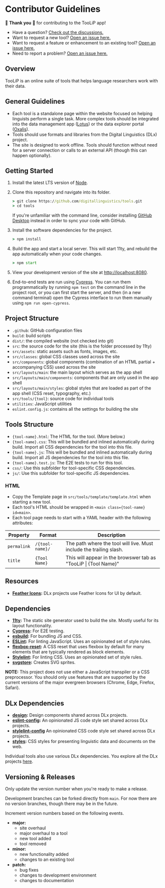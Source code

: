 # Contributor Guidelines

🌟 **Thank you** 🌟 for contributing to the TooLiP app!

- Have a question? [Check out the discussions.][discussions]
- Want to request a new tool? [Open an issue here.][tool]
- Want to request a feature or enhancement to an existing tool? [Open an issue here.][feature]
- Need to report a problem? [Open an issue here.][bug]

## Overview

TooLiP is an online suite of tools that helps language researchers work with their data.

## General Guidelines

- Each tool is a standalone page within the website focused on helping linguists perform a single task. More complex tools should be integrated into the data management app ([Lotus]) or the data explorer portal ([Oxalis]).
- Tools should use formats and libraries from the Digital Linguistics (DLx) project.
- The site is designed to work offline. Tools should function without need for a server connection or calls to an external API (though this can happen optionally).

## Getting Started

1. Install the latest LTS version of [Node].
2. Clone this repository and navigate into its folder.

    ```cmd
    > git clone https://github.com/digitallinguistics/tools.git
    > cd tools
    ```

    If you're unfamiliar with the command line, consider installing [GitHub Desktop][gh-desktop] instead in order to sync your code with GitHub.

3. Install the software dependencies for the project.

    ```cmd
    > npm install
    ```

4. Build the app and start a local server. This will start 11ty, and rebuild the app automatically when your code changes.

    ```cmd
    > npm start
    ```

5. View your development version of the site at <http://localhost:8080>.

8. End-to-end tests are run using [Cypress]. You can run them programmatically by running `npm test` on the command line in the project root, or you can first start the server, and then (in a new command terminal) open the Cypress interface to run them manually using `npm run open-cypress`.

## Project Structure

- `.github`: GitHub configuration files
- `build`: build scripts
- `dist/`: the compiled website (not checked into git)
- `src`: the source code for the site (this is the folder processed by 11ty)
- `src/assets`: static assets such as fonts, images, etc.
- `src/classes`: global CSS classes used across the site
- `src/components`: global components (combination of an HTML partial + accompanying CSS) used across the site
- `src/layouts/main`: the main layout which serves as the app shell
- `src/layouts/main/components`: components that are only used in the app shell
- `src/layouts/main/styles`: global styles that are loaded as part of the app shell (CSS reset, typography, etc.)
- `src/tools/{tool}`: source code for individual tools
- `utilities`: JavaScript utilities
- `eslint.config.js`: contains all the settings for building the site

## Tools Structure

- `{tool-name}.html`: The HTML for the tool. (More below.)
- `{tool-name}.css`: This will be bundled and inlined automatically during build. Import all CSS dependencies for the tool into this file.
- `{tool-name}.js`: This will be bundled and inlined automatically during build. Import all JS dependencies for the tool into this file.
- `{tool-name}.test.js`: The E2E tests to run for this tool.
- `css/`: Use this subfolder for tool-specific CSS dependencies.
- `js/`: Use this subfolder for tool-specific JS dependencies.

### HTML

- Copy the Template page in `src/tools/template/template.html` when starting a new tool.
- Each tool's HTML should be wrapped in `<main class={tool-name} id=main>`.
- Each tool page needs to start with a YAML header with the following attributes:

| Property    | Format          | Description                                                         |
| ----------- | --------------- | ------------------------------------------------------------------- |
| `permalink` | `/{tool-name}/` | The path where the tool will live. Must include the trailing slash. |
| `title`     | `{Tool Name}`   | This will appear in the browswer tab as "TooLiP \| {Tool Name}"     |

## Resources

- **[Feather Icons][Feather]:** DLx projects use Feather Icons for UI by default.

## Dependencies

- **[11ty]:** The static site generator used to build the site. Mostly useful for its layout functionality.
- **[Cypress]:** For E2E testing.
- **[esbuild]:** For bundling JS and CSS.
- **[ESLint]:** For linting JavaScript. Uses an opinionated set of style rules.
- **[flexbox-reset]:** A CSS reset that uses flexbox by default for many elements that are typically rendered as block elements.
- **[Stylelint]:** For linting CSS. Uses an opinionated set of style rules.
- **[svgstore]:** Creates SVG sprites.

**NOTE:** This project does not use either a JavaScript transpiler or a CSS preprocessor. You should only use features that are supported by the current versions of the major evergreen browsers (Chrome, Edge, Firefox, Safari).

## DLx Dependencies

- **[design]:** Design components shared across DLx projects.
- **[eslint-config]:** An opinionated JS code style set shared across DLx projects.
- **[stylelint-config]** An opinionated CSS code style set shared across DLx projects.
- **[styles]:** CSS styles for presenting linguistic data and documents on the web.

Individual tools also use various DLx dependencies. You explore all the DLx projects [here][DLx].

## Versioning & Releases

Only update the version number when you're ready to make a release.

Development branches can be forked directly from `main`. For now there are no version branches, though there may be in the future.

Increment version numbers based on the following events.

- **major:**
  - site overhaul
  - major overhaul to a tool
  - new tool added
  - tool removed
- **minor:**
  - new functionality added
  - changes to an existing tool
- **patch:**
  - bug fixes
  - changes to development environment
  - changes to documentation

<!-- LINKS -->
[11ty]:             https://www.11ty.dev/
[bug]:              https://github.com/digitallinguistics/tools/issues/new?assignees=&labels=%F0%9F%90%9E+bug&projects=&template=bug.md&title=%5BBUG%5D
[Cypress]:          https://www.cypress.io/
[design]:           https://github.com/digitallinguistics/design
[discussions]:      https://github.com/orgs/digitallinguistics/discussions?discussions_q=is%3Aopen+label%3A%22%F0%9F%9B%A0%EF%B8%8F+Tools%22
[DLx]:              https://github.com/digitallinguistics
[esbuild]:          https://esbuild.github.io/
[ESLint]:           https://eslint.org/
[eslint-config]:    https://github.com/digitallinguistics/eslint-config
[Feather]:          https://feathericons.com/
[feature]:          https://github.com/digitallinguistics/tools/issues/new?assignees=&labels=%F0%9F%86%95+enhancement&projects=&template=feature.md&title=%5BFEATURE%5D
[flexbox-reset]:    https://github.com/dwhieb/flexbox-reset
[gh-desktop]:       https://desktop.github.com/
[Lotus]:            https://github.comdigitallinguistics/app
[Node]:             https://nodejs.org/en
[Oxalis]:           https://github.comdigitallinguistics/data-explorer
[styles]:           https://github.com/digitallinguistics/styles
[Stylelint]:        https://stylelint.io/
[stylelint-config]: https://github.com/digitallinguistics/stylelint-config
[svgstore]:         https://github.com/svgstore/svgstore
[tool]:             https://github.com/digitallinguistics/tools/issues/new?assignees=&labels=%F0%9F%9B%A0%EF%B8%8F+tool&projects=&template=tool.md&title=%5BTOOL%5D
